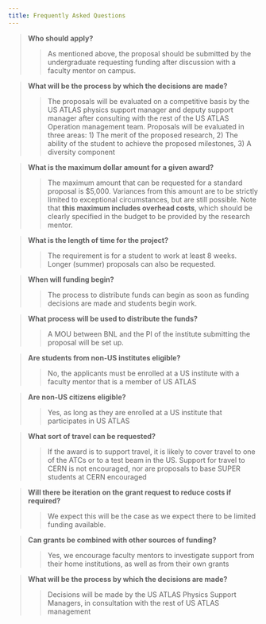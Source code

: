 ```yaml
---
title: Frequently Asked Questions
---
```


>**Who should apply?**
>>As mentioned above, the proposal should be submitted by the undergraduate requesting funding after discussion with a faculty mentor on campus.

>**What will be the process by which the decisions are made?**
>>The proposals will be evaluated on a competitive basis by the US ATLAS physics support manager and deputy support manager after consulting with the rest of the US ATLAS Operation management team. Proposals will be evaluated in three areas: 1) The merit of the proposed research, 2) The ability of the student to achieve the proposed milestones, 3) A diversity component

>**What is the maximum dollar amount for a given award?**
>>The maximum amount that can be requested for a standard proposal is $5,000. Variances from this amount are to be strictly limited to exceptional circumstances, but are still possible. Note that **this maximum includes overhead costs**, which should be clearly specified in the budget to be provided by the research mentor.

>**What is the length of time for the project?**
>>The requirement is for a student to work at least 8 weeks. Longer (summer) proposals can also be requested.

>**When will funding begin?**
>>The process to distribute funds can begin as soon as funding decisions are made and students begin work.

>**What process will be used to distribute the funds?**
>>A MOU between BNL and the PI of the institute submitting the proposal will be set up.

>**Are students from non-US institutes eligible?**
>>No, the applicants must be enrolled at a US institute with a faculty mentor that is a member of US ATLAS

>**Are non-US citizens eligible?**
>>Yes, as long as they are enrolled at a US institute that participates in US ATLAS

>**What sort of travel can be requested?**
>>If the award is to support travel, it is likely to cover travel to one of the ATCs or to a test beam in the US. Support for travel to CERN is not encouraged, nor are proposals to base SUPER students at CERN encouraged

>**Will there be iteration on the grant request to reduce costs if required?**
>>We expect this will be the case as we expect there to be limited funding available.

>**Can grants be combined with other sources of funding?**
>>Yes, we encourage faculty mentors to investigate support from their home institutions, as well as from their own grants

>**What will be the process by which the decisions are made?**
>>Decisions will be made by the US ATLAS Physics Support Managers, in consultation with the rest of US ATLAS management
